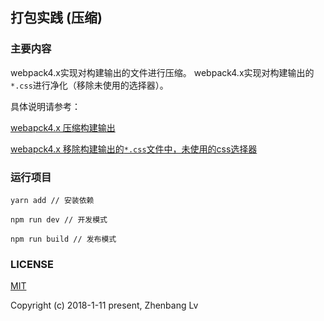## 打包实践 (压缩) 

### 主要内容

webpack4.x实现对构建输出的文件进行压缩。
webpack4.x实现对构建输出的`*.css`进行净化（移除未使用的选择器）。

具体说明请参考：

[webapck4.x 压缩构建输出](https://github.com/lvzhenbang/webpack-learning/tree/master/doc/two/compress.md)

[webapck4.x 移除构建输出的`*.css`文件中，未使用的css选择器](https://github.com/lvzhenbang/webpack-learning/tree/master/doc/two/purify-css.md)

### 运行项目

```
yarn add // 安装依赖

npm run dev // 开发模式

npm run build // 发布模式
```


### LICENSE

[MIT](https://opensource.org/licenses/MIT)

Copyright (c) 2018-1-11 present, Zhenbang Lv
